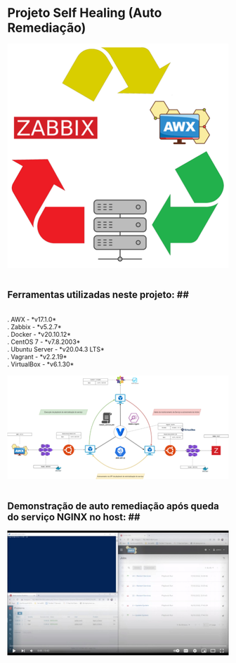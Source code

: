 # Projeto Self Healing (Auto Remediação) #

<kbd>
    <img src="https://github.com/fabiokerber/lab/blob/main/images/self_healing.png">
</kbd>
<br />
<br />

## Ferramentas utilizadas neste projeto: ## <br>
<br />
. AWX - *v17.1.0*<br>
. Zabbix - *v5.2.7*<br>
. Docker - *v20.10.12*<br>
. CentOS 7 - *v7.8.2003*<br>
. Ubuntu Server - *v20.04.3 LTS*<br>
. Vagrant - *v2.2.19*<br>
. VirtualBox - *v6.1.30*<br>
<br />

<kbd>
    <img src="https://github.com/fabiokerber/lab/blob/main/zbx_awx_sh/draw/images/draw.png
">
</kbd>
<br />
<br />

## Demonstração de auto remediação após queda do serviço NGINX no host: ## <br>

[![Watch the video](https://github.com/fabiokerber/lab/blob/main/images/youtube_image.jpg)](https://www.youtube.com/watch?v=vT41HjsrEJU)